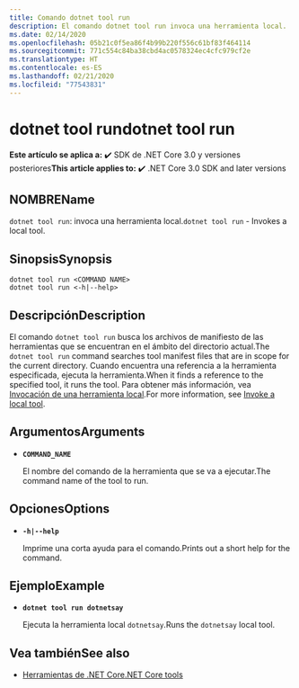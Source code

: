 ```yaml
---
title: Comando dotnet tool run
description: El comando dotnet tool run invoca una herramienta local.
ms.date: 02/14/2020
ms.openlocfilehash: 05b21c0f5ea86f4b99b220f556c61bf83f464114
ms.sourcegitcommit: 771c554c84ba38cbd4ac0578324ec4cfc979cf2e
ms.translationtype: HT
ms.contentlocale: es-ES
ms.lasthandoff: 02/21/2020
ms.locfileid: "77543831"
---
```

# <a name="dotnet-tool-run"></a><span data-ttu-id="46a47-103">dotnet tool run</span><span class="sxs-lookup"><span data-stu-id="46a47-103">dotnet tool run</span></span>

<span data-ttu-id="46a47-104">**Este artículo se aplica a:** ✔️ SDK de .NET Core 3.0 y versiones posteriores</span><span class="sxs-lookup"><span data-stu-id="46a47-104">**This article applies to:** ✔️ .NET Core 3.0 SDK and later versions</span></span>

## <a name="name"></a><span data-ttu-id="46a47-105">NOMBRE</span><span class="sxs-lookup"><span data-stu-id="46a47-105">Name</span></span>

<span data-ttu-id="46a47-106">`dotnet tool run`: invoca una herramienta local.</span><span class="sxs-lookup"><span data-stu-id="46a47-106">`dotnet tool run` - Invokes a local tool.</span></span>

## <a name="synopsis"></a><span data-ttu-id="46a47-107">Sinopsis</span><span class="sxs-lookup"><span data-stu-id="46a47-107">Synopsis</span></span>

```dotnetcli
dotnet tool run <COMMAND NAME> 
dotnet tool run <-h|--help>
```

## <a name="description"></a><span data-ttu-id="46a47-108">Descripción</span><span class="sxs-lookup"><span data-stu-id="46a47-108">Description</span></span>

<span data-ttu-id="46a47-109">El comando `dotnet tool run` busca los archivos de manifiesto de las herramientas que se encuentran en el ámbito del directorio actual.</span><span class="sxs-lookup"><span data-stu-id="46a47-109">The `dotnet tool run` command searches tool manifest files that are in scope for the current directory.</span></span> <span data-ttu-id="46a47-110">Cuando encuentra una referencia a la herramienta especificada, ejecuta la herramienta.</span><span class="sxs-lookup"><span data-stu-id="46a47-110">When it finds a reference to the specified tool, it runs the tool.</span></span> <span data-ttu-id="46a47-111">Para obtener más información, vea [Invocación de una herramienta local](global-tools.md#invoke-a-local-tool).</span><span class="sxs-lookup"><span data-stu-id="46a47-111">For more information, see [Invoke a local tool](global-tools.md#invoke-a-local-tool).</span></span>

## <a name="arguments"></a><span data-ttu-id="46a47-112">Argumentos</span><span class="sxs-lookup"><span data-stu-id="46a47-112">Arguments</span></span>

- **`COMMAND_NAME`**

  <span data-ttu-id="46a47-113">El nombre del comando de la herramienta que se va a ejecutar.</span><span class="sxs-lookup"><span data-stu-id="46a47-113">The command name of the tool to run.</span></span>

## <a name="options"></a><span data-ttu-id="46a47-114">Opciones</span><span class="sxs-lookup"><span data-stu-id="46a47-114">Options</span></span>

- **`-h|--help`**

  <span data-ttu-id="46a47-115">Imprime una corta ayuda para el comando.</span><span class="sxs-lookup"><span data-stu-id="46a47-115">Prints out a short help for the command.</span></span>

## <a name="example"></a><span data-ttu-id="46a47-116">Ejemplo</span><span class="sxs-lookup"><span data-stu-id="46a47-116">Example</span></span>

- **`dotnet tool run dotnetsay`**

  <span data-ttu-id="46a47-117">Ejecuta la herramienta local `dotnetsay`.</span><span class="sxs-lookup"><span data-stu-id="46a47-117">Runs the `dotnetsay` local tool.</span></span>

## <a name="see-also"></a><span data-ttu-id="46a47-118">Vea también</span><span class="sxs-lookup"><span data-stu-id="46a47-118">See also</span></span>

- [<span data-ttu-id="46a47-119">Herramientas de .NET Core</span><span class="sxs-lookup"><span data-stu-id="46a47-119">.NET Core tools</span></span>](global-tools.md)
